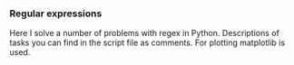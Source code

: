 ### Regular expressions
Here I solve a number of problems with regex in Python.
Descriptions of tasks you can find in the script file as comments.
For plotting matplotlib is used.
